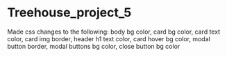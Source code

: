 # Treehouse_project_5

Made css changes to the following:
body bg color,
card bg color,
card text color,
card img border,
header h1 text color,
card hover bg color,
modal button border,
modal buttons bg color,
close button bg color
